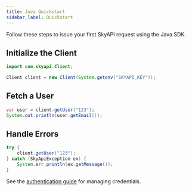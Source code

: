 ```yaml
---
title: Java Quickstart
sidebar_label: Quickstart
---
```


Follow these steps to issue your first SkyAPI request using the Java SDK.

## Initialize the Client

```java
import com.skyapi.Client;

Client client = new Client(System.getenv("SKYAPI_KEY"));
```

## Fetch a User

```java
var user = client.getUser("123");
System.out.println(user.getEmail());
```

## Handle Errors

```java
try {
    client.getUser("123");
} catch (SkyApiException ex) {
    System.err.println(ex.getMessage());
}
```

See the [authentication guide](../authentication.md) for managing credentials.
